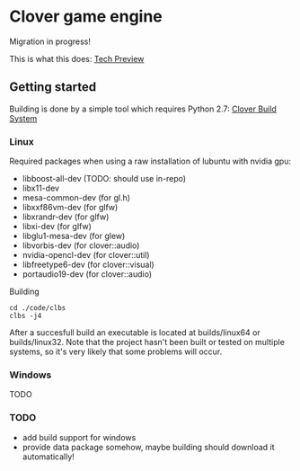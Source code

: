 # Clover game engine
Migration in progress!

This is what this does:
[Tech Preview](https://www.youtube.com/watch?v=-tum9KOXC2o)

## Getting started
Building is done by a simple tool which requires Python 2.7: [Clover Build System](http://github.com/crafn/clbs) 

### Linux
Required packages when using a raw installation of lubuntu with nvidia gpu:
- libboost-all-dev (TODO: should use in-repo)
- libx11-dev
- mesa-common-dev (for gl.h)
- libxxf86vm-dev (for glfw)
- libxrandr-dev (for glfw)
- libxi-dev (for glfw)
- libglu1-mesa-dev (for glew)
- libvorbis-dev (for clover::audio)
- nvidia-opencl-dev (for clover::util)
- libfreetype6-dev (for clover::visual)
- portaudio19-dev (for clover::audio)

Building

    cd ./code/clbs
    clbs -j4

After a succesfull build an executable is located at builds/linux64 or builds/linux32. Note that the project hasn't been built or tested on multiple systems, so it's very likely that some problems will occur.

### Windows
TODO

### TODO
- add build support for windows
- provide data package somehow, maybe building should download it automatically!
